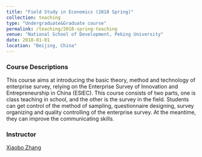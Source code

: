 ```yaml
---
title: "Field Study in Economics (2018 Spring)"
collection: teaching
type: "Undergraduate&Graduate course"
permalink: /teaching/2018-spring-teaching
venue: "National School of Development, Peking University"
date: 2018-01-01
location: "Beijing, China"
---
```




### Course Descriptions
This course aims at introducing the basic theory, method and technology of enterprise survey, relying on the Enterprise Survey of Innovation and Entrepreneurship in China (ESIEC). This course consists of two parts, one is class teaching in school, and the other is the survey in the field. Students can get control of the method of sampling, questionnaire designing, survey organizing and quality controlling of the enterprise survey. At the meantime, they can improve the communicating skills.

### Instructor
[Xiaobo Zhang](https://www.gsm.pku.edu.cn/jsjjxq.jsp?urltype=tree.TreeTempUrl&wbtreeid=1141&user_id=x.zhang) 